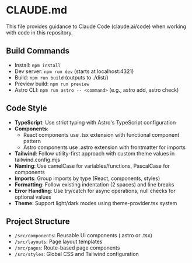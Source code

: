 # CLAUDE.md

This file provides guidance to Claude Code (claude.ai/code) when working with code in this repository.

## Build Commands
- Install: `npm install`
- Dev server: `npm run dev` (starts at localhost:4321)
- Build: `npm run build` (outputs to ./dist/)
- Preview build: `npm run preview`
- Astro CLI: `npm run astro -- <command>` (e.g., astro add, astro check)

## Code Style
- **TypeScript**: Use strict typing with Astro's TypeScript configuration
- **Components**: 
  - React components use .tsx extension with functional component pattern
  - Astro components use .astro extension with frontmatter for imports
- **Tailwind**: Follow utility-first approach with custom theme values in tailwind.config.mjs
- **Naming**: Use camelCase for variables/functions, PascalCase for components
- **Imports**: Group imports by type (React, components, styles)
- **Formatting**: Follow existing indentation (2 spaces) and line breaks
- **Error Handling**: Use try/catch for async operations, null checks for optional values
- **Theme**: Support light/dark modes using theme-provider.tsx system

## Project Structure
- `/src/components`: Reusable UI components (.astro or .tsx)
- `/src/layouts`: Page layout templates
- `/src/pages`: Route-based page components
- `/src/styles`: Global CSS and Tailwind configuration